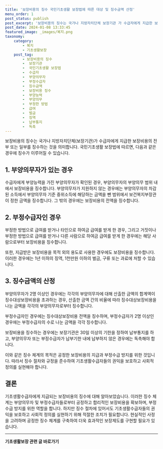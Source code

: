 ```yaml
---
title: '보장비용의 징수 국민기초생활 보장법에 따른 대상 및 징수금액 산정'
menu_order: 1
post_status: publish
post_excerpt: '보장비용의 징수는 국가나 지방자치단체 보장기관 가 수급자에게 지급한 보장비용의 전부 또는 일부를 징수하는 것을 의미합니다. 국민기초생활 보장법에 따르면, 다음과 같은 경우에 징수가 이루어질 수 있습니다.'
post_date: 2024-01-08 13:33:45
featured_image: _images/복지.png
taxonomy:
    category:
        - 복지
        - 기초생활보장
    post_tag:
        - 보장비용의 징수
        -  보장기관
        -  국민기초생활 보장법
        -  수급자
        -  부양의무자
        -  부정수급자
        -  징수금액
        -  보장비용 징수
        -  부양능력
        -  부양의무
        -  부정한 방법
        -  급여
        -  벌금
        -  징역
        -  납부통지
        -  독촉
---
```



보장비용의 징수는 국가나 지방자치단체(보장기관)가 수급자에게 지급한 보장비용의 전부 또는 일부를 징수하는 것을 의미합니다. 국민기초생활 보장법에 따르면, 다음과 같은 경우에 징수가 이루어질 수 있습니다.

## 1. 부양의무자가 있는 경우
수급자에게 부양능력을 가진 부양의무자가 확인된 경우, 부양의무자의 부양의무 범위 내에서 보장비용을 징수합니다. 부양의무자가 지원하지 않는 경우에는 부양의무자의 차감된 소득에서 부양의무자 기준 중위소득에 해당하는 금액을 뺀 범위에서 보건복지부장관이 정한 금액을 징수합니다. 그 밖의 경우에는 보장비용의 전액을 징수합니다.

## 2. 부정수급자인 경우
부정한 방법으로 급여를 받거나 타인으로 하여금 급여를 받게 한 경우, 그리고 거짓이나 부정한 방법으로 급여를 받거나 다른 사람으로 하여금 급여를 받게 한 경우에는 해당 사람으로부터 보장비용을 징수합니다.

또한, 지급받은 보장비용을 목적 외의 용도로 사용한 경우에도 보장비용을 징수합니다. 이러한 경우에는 1년 이하의 징역, 1천만원 이하의 벌금, 구류 또는 과료에 처할 수 있습니다.

## 3. 징수금액의 산정
부양의무자가 2명 이상인 경우에는 각각의 부양의무자에 대해 산출한 금액의 합계액이 징수대상보장비용을 초과하는 경우, 산출한 금액 간의 비율에 따라 징수대상보장비용을 나눈 금액을 각각의 부양의무자로부터 징수합니다.

부정수급자인 경우에는 징수대상보장비용 전액을 징수하며, 부정수급자가 2명 이상인 경우에는 부정수급자의 수로 나눈 금액을 각각 징수합니다.

보장비용을 징수하는 경우에는 보장기관은 30일 이상의 기한을 정하여 납부통지를 하고, 부양의무자 또는 부정수급자가 납부기한 내에 납부하지 않은 경우에는 독촉해야 합니다.

이와 같은 징수 체계의 목적은 공정한 보장비용의 지급과 부정수급 방지를 위한 것입니다. 따라서 징수 절차와 규정을 준수하여 기초생활수급자들의 권익을 보호하고 사회적 정의를 실현해야 합니다.

## 결론
기초생활수급자에게 지급되는 보장비용의 징수에 대해 알아보았습니다. 이러한 징수 체계는 부양의무자 및 부정수급자들로부터 공정하고 합리적인 보장비용을 확보하며, 부정수급 방지를 위한 역할을 합니다. 하지만 징수 절차에 있어서도 기초생활수급자들의 권익을 보호하고 사회적 정의를 실현하기 위해 적절한 조치가 필요합니다. 현실적인 사정을 고려하며 공정한 징수 체계를 구축하여 더욱 효과적인 보장제도를 구현할 필요가 있습니다.
<!-- wp:separator -->
<hr class="wp-block-separator has-alpha-channel-opacity"/>
<!-- /wp:separator -->

<!-- wp:group {"backgroundColor":"base","layout":{"type":"constrained"}} -->
<div class="wp-block-group has-base-background-color has-background"><!-- wp:paragraph {"align":"center","fontSize":"medium"} -->
<p class="has-text-align-center has-large-font-size"><strong>기초생활보장 관련 글 바로가기</strong></p>
<!-- /wp:paragraph -->


<!-- wp:latest-posts
{"categories":[{"id":15506,"count":19,"description":"","link":"https://uknowlaw.com/category/%ea%b8%b0%ec%b4%88%ec%83%9d%ed%99%9c%eb%b3%b4%ec%9e%a5/","name":"기초생활보장","slug":"기초생활보장","taxonomy":"category","parent":0,"meta":[],"_links":{"self":[{"href":"https://uknowlaw.com/wp-json/wp/v2/categories/15506"}],"collection":[{"href":"https://uknowlaw.com/wp-json/wp/v2/categories"}],"about":[{"href":"https://uknowlaw.com/wp-json/wp/v2/taxonomies/category"}],"wp:post_type":[{"href":"https://uknowlaw.com/wp-json/wp/v2/posts?categories=15506"}],"curies":[{"name":"wp","href":"https://api.w.org/{rel}","templated":true}]}}],"postsToShow":100,"excerptLength":28,"postLayout":"grid","columns":2,"featuredImageAlign":"left","featuredImageSizeSlug":"large","fontSize":"small"} /--></div>
<!-- /wp:group -->